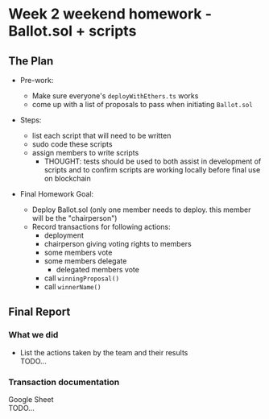# Week 2 weekend homework - Ballot.sol + scripts

## The Plan

- Pre-work:
    - Make sure everyone's `deployWithEthers.ts` works
    - come up with a list of proposals to pass when initiating `Ballot.sol`

- Steps:
    - list each script that will need to be written
    - sudo code these scripts
    - assign members to write scripts
        - THOUGHT: tests should be used to both assist in development of scripts and to confirm scripts are working locally before final use on blockchain

- Final Homework Goal:
    - Deploy Ballot.sol (only one member needs to deploy. this member will be the "chairperson")
    - Record transactions for following actions:
        - deployment
        - chairperson giving voting rights to members
        - some members vote
        - some members delegate
            - delegated members vote
        - call `winningProposal()`
        - call `winnerName()`

## Final Report

### What we did

- List the actions taken by the team and their results <br>
TODO...

### Transaction documentation

Google Sheet <br>
TODO...

